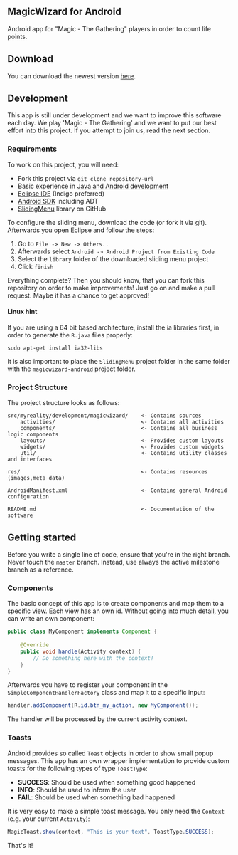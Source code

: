 MagicWizard for Android
---

Android app for "Magic - The Gathering" players in order to count life points.

## Download

You can download the newest version [here](http://magicwizard.my-reality.de).

## Development

This app is still under development and we want to improve this software each day. We play 'Magic - The Gathering' and we want to put our best effort into this project. If you attempt to join us, read the next section.

### Requirements

To work on this project, you will need:

* Fork this project via ```git clone repository-url```
* Basic experience in [Java and Android development](http://www.youtube.com/playlist?list=PL301ACBB31D739F72)
* [Eclipse IDE](http://www.eclipse.org/downloads/) (Indigo preferred)
* [Android SDK](http://developer.android.com/sdk/index.html) including ADT
* [SlidingMenu](https://github.com/jfeinstein10/SlidingMenu) library on GitHub

To configure the sliding menu, download the code (or fork it via git). Afterwards you open Eclipse and follow the steps:

1. Go to ```File -> New -> Others..```
2. Afterwards select ```Android -> Android Project from Existing Code```
3. Select the ```library``` folder of the downloaded sliding menu project
4. Click ```finish```

Everything complete? Then you should know, that you can fork this repository on order to make improvements! Just go on and make a pull request. Maybe it has a chance to get approved!

#### Linux hint

If you are using a 64 bit based architecture, install the ia libraries first, in order to generate the ```R.java``` files properly:

```text
sudo apt-get install ia32-libs
```

It is also important to place the ```SlidingMenu``` project folder in the same folder with the ```magicwizard-android``` project folder.

### Project Structure

The project structure looks as follows:

```
src/myreality/development/magicwizard/    <- Contains sources    
    activities/                           <- Contains all activities
    components/                           <- Contains all business logic components
    layouts/                              <- Provides custom layouts
    widgets/                              <- Provides custom widgets
    util/                                 <- Contains utility classes and interfaces
    
res/                                      <- Contains resources (images,meta data)

AndroidManifest.xml                       <- Contains general Android configuration

README.md                                 <- Documentation of the software
```

## Getting started

Before you write a single line of code, ensure that you're in the right branch. Never touch the ```master``` branch. Instead, use always the active milestone branch as a reference.

### Components

The basic concept of this app is to create components and map them to a specific view. Each view has an own id. Without going into much detail, you can write an own component:

```java
public class MyComponent implements Component {
	
	@Override
	public void handle(Activity context) {
		// Do something here with the context!
	}
}
```

Afterwards you have to register your component in the ```SimpleComponentHandlerFactory``` class and map it to a specific input:

```java
handler.addComponent(R.id.btn_my_action, new MyComponent());
```
The handler will be processed by the current activity context. 

### Toasts

Android provides so called ```Toast``` objects in order to show small popup messages. This app has an own wrapper implementation to provide custom toasts for the following types of type ```ToastType```:

* **SUCCESS**: Should be used when something good happened
* **INFO**: Should be used to inform the user
* **FAIL**: Should be used when something bad happened

It is very easy to make a simple toast message. You only need the ```Context``` (e.g. your current ```Activity```):

```java
MagicToast.show(context, "This is your text", ToastType.SUCCESS);
```

That's it!
